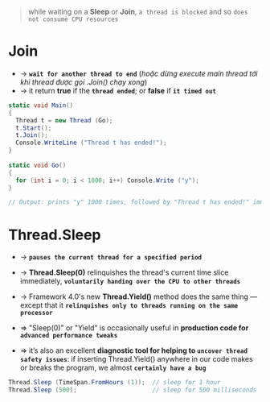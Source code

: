> while waiting on a **Sleep** or **Join**, `a thread is blocked` and so `does not consume CPU resources`

# Join
* -> **`wait for another thread to end`** (_hoặc dừng execute main thread tới khi thread được gọi .Join() chạy xong_)
* -> it return **true** if the **`thread ended`**; or **false** if **`it timed out`**

```cs
static void Main()
{
  Thread t = new Thread (Go);
  t.Start();
  t.Join();
  Console.WriteLine ("Thread t has ended!");
}
 
static void Go()
{
  for (int i = 0; i < 1000; i++) Console.Write ("y");
}

// Output: prints "y" 1000 times, followed by "Thread t has ended!" immediately afterward (với mọi lần chạy)
```

# Thread.Sleep
* -> **`pauses the current thread for a specified period`**

* -> **Thread.Sleep(0)** relinquishes the thread's current time slice immediately, **`voluntarily handing over the CPU to other threads`**
* -> Framework 4.0's new **Thread.Yield()** method does the same thing — except that it **`relinquishes only to threads running on the same processor`**
* => "Sleep(0)" or "Yield" is occasionally useful in **production code for `advanced performance tweaks`**
* => it’s also an excellent **diagnostic tool for helping to `uncover thread safety issues`**: if inserting Thread.Yield() anywhere in our code makes or breaks the program, we almost **`certainly have a bug`**

```cs
Thread.Sleep (TimeSpan.FromHours (1));  // sleep for 1 hour
Thread.Sleep (500);                     // sleep for 500 milliseconds
```